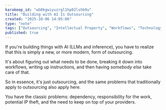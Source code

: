 ```yaml
---
karakeep_id: "wb0kgwiyuzrgl1hp82lshb9u"
title: "Building with AI Is Outsourcing"
created: "2025-10-06 14:05:06"
type: "note"
tags: ["Outsourcing", "Intellectual Property", "Workflows", "Technology Management", "Artificial Intelligence", "aal"]
published: true
---
```


If you're building things with AI (LLMs and inference), you have to realize that this is simply a new, or more modern, form of outsourcing.

It's about figuring out what needs to be done, breaking it down into workflows, writing up instructions, and then having _somebody else_ take care of that.

So in essence, it's just outsourcing, and the same problems that traditionally apply to outsourcing also apply here.

You have the classic problems: dependency, responsibility for the work, potential IP theft, and the need to keep on top of your providers.